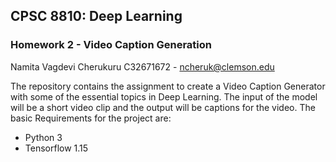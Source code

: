 ##  CPSC 8810: Deep Learning
### Homework 2 - Video Caption Generation
Namita Vagdevi Cherukuru
C32671672 - ncheruk@clemson.edu

The repository contains the assignment to create a Video Caption Generator with some of the essential topics in Deep Learning. The input of the model will be a short video clip and the output will be captions for the video. 
The basic Requirements for the project are:
- Python 3
- Tensorflow 1.15
